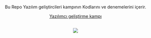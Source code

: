 
<div style="text-align: center;"> 

Bu Repo  Yazılım geliştircileri kampının Kodlarını ve denemelerini içerir.

 <a href="https://www.youtube.com/watch?v=S_A_VVSQdpU&list=PLqG356ExoxZVN7rC0KmMo0lvECK97VRZg&index=1"> Yazılımcı geliştirme kampı </a>

<br>

<div style="text-align: center;"> 
<img src="https://process.fs.teachablecdn.com/ADNupMnWyR7kCWRvm76Laz/resize=width:705/https://www.filepicker.io/api/file/Zk7d1MdoSJ6cEShVbfd0">
</div>
</div>